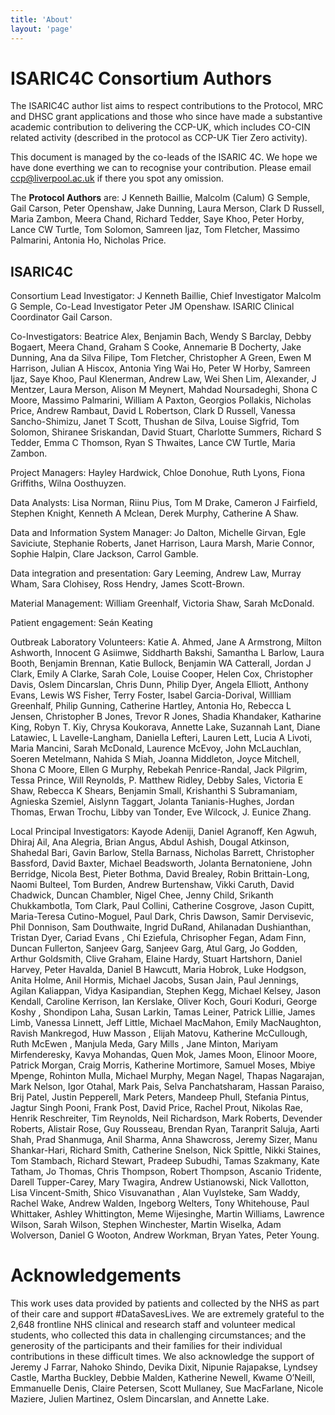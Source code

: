 ```yaml
---
title: 'About'
layout: 'page'
---
```



ISARIC4C Consortium Authors
=======

The ISARIC4C author list aims to respect contributions to the
Protocol, MRC and DHSC grant applications and those who since have made
a substantive academic contribution to delivering the CCP-UK, which
includes CO-CIN related activity (described in the protocol as CCP-UK
Tier Zero activity).

This document is managed by the co-leads of the ISARIC 4C.
We hope we have done everthing we can to recognise your contribution.
Please email ccp@liverpool.ac.uk if there you spot any omission.

The **Protocol Authors** are: J Kenneth Baillie, Malcolm (Calum) G Semple,
Gail Carson, Peter Openshaw, Jake Dunning, Laura Merson, Clark D
Russell, Maria Zambon, Meera Chand, Richard Tedder, Saye Khoo, Peter
Horby, Lance CW Turtle, Tom Solomon, Samreen Ijaz, Tom Fletcher, Massimo
Palmarini, Antonia Ho, Nicholas Price.

ISARIC4C
--------

Consortium Lead Investigator: J Kenneth Baillie, Chief Investigator Malcolm G Semple,
Co-Lead Investigator Peter JM Openshaw. ISARIC Clinical Coordinator Gail Carson.

Co-Investigators: 
Beatrice Alex,
Benjamin Bach,
Wendy S Barclay,
Debby Bogaert,
Meera Chand,
Graham S Cooke,
Annemarie B Docherty,
Jake Dunning,
Ana da Silva Filipe,
Tom Fletcher,
Christopher A Green,
Ewen M Harrison,
Julian A Hiscox,
Antonia Ying Wai Ho,
Peter W Horby,
Samreen Ijaz,
Saye Khoo,
Paul Klenerman,
Andrew Law,
Wei Shen Lim,
Alexander,
J Mentzer,
Laura Merson,
Alison M Meynert,
Mahdad Noursadeghi,
Shona C Moore,
Massimo Palmarini,
William A Paxton,
Georgios Pollakis,
Nicholas Price,
Andrew Rambaut,
David L Robertson,
Clark D Russell,
Vanessa Sancho-Shimizu,
Janet T Scott,
Thushan de Silva,
Louise Sigfrid,
Tom Solomon,
Shiranee Sriskandan,
David Stuart,
Charlotte Summers,
Richard S Tedder,
Emma C Thomson,
Ryan S Thwaites,
Lance CW Turtle,
Maria Zambon.

Project Managers:
Hayley Hardwick,
Chloe Donohue,
Ruth Lyons,
Fiona Griffiths,
Wilna Oosthuyzen.

Data Analysts:
Lisa Norman,
Riinu Pius,
Tom M Drake,
Cameron J Fairfield,
Stephen Knight,
Kenneth A Mclean,
Derek Murphy,
Catherine A Shaw. 

Data and Information System Manager:
Jo Dalton,
Michelle Girvan,
Egle Saviciute,
Stephanie
Roberts,
Janet Harrison,
Laura Marsh,
Marie Connor,
Sophie Halpin,
Clare Jackson,
Carrol Gamble.

Data integration and presentation:
Gary Leeming,
Andrew Law,
Murray Wham,
Sara Clohisey,
Ross Hendry,
James Scott-Brown.

Material Management: 
William Greenhalf,
Victoria Shaw,
Sarah McDonald.

Patient engagement: 
Seán Keating

Outbreak Laboratory Volunteers: 
Katie A. Ahmed,
Jane A Armstrong,
Milton Ashworth,
Innocent G Asiimwe,
Siddharth Bakshi,
Samantha L Barlow,
Laura Booth,
Benjamin Brennan,
Katie Bullock,
Benjamin WA Catterall,
Jordan J Clark,
Emily A Clarke,
Sarah Cole,
Louise Cooper,
Helen Cox,
Christopher Davis,
Oslem Dincarslan,
Chris Dunn,
Philip Dyer,
Angela Elliott,
Anthony Evans,
Lewis WS Fisher,
Terry Foster,
Isabel Garcia-Dorival,
Willliam Greenhalf,
Philip Gunning,
Catherine Hartley,
Antonia Ho,
Rebecca L Jensen,
Christopher B Jones,
Trevor R Jones,
Shadia Khandaker,
Katharine King,
Robyn T. Kiy,
Chrysa Koukorava,
Annette Lake,
Suzannah Lant,
Diane Latawiec,
L Lavelle-Langham,
Daniella Lefteri,
Lauren Lett,
Lucia A Livoti,
Maria Mancini,
Sarah McDonald,
Laurence McEvoy,
John McLauchlan,
Soeren Metelmann,
Nahida S Miah,
Joanna Middleton,
Joyce Mitchell,
Shona C Moore,
Ellen G Murphy,
Rebekah Penrice-Randal,
Jack Pilgrim,
Tessa Prince,
Will Reynolds,
P. Matthew Ridley,
Debby Sales,
Victoria E Shaw,
Rebecca K Shears,
Benjamin Small,
Krishanthi S Subramaniam,
Agnieska Szemiel,
Aislynn Taggart,
Jolanta Tanianis-Hughes,
Jordan Thomas,
Erwan Trochu,
Libby van Tonder,
Eve Wilcock,
J. Eunice Zhang.

Local Principal Investigators:
Kayode Adeniji,
Daniel Agranoff,
Ken Agwuh,
Dhiraj Ail,
Ana Alegria,
Brian Angus,
Abdul Ashish,
Dougal Atkinson,
Shahedal Bari,
Gavin Barlow,
Stella Barnass,
Nicholas Barrett,
Christopher Bassford,
David Baxter,
Michael Beadsworth,
Jolanta Bernatoniene,
John Berridge,
Nicola Best,
Pieter Bothma,
David Brealey,
Robin Brittain-Long,
Naomi Bulteel,
Tom Burden,
Andrew Burtenshaw,
Vikki Caruth,
David Chadwick,
Duncan Chambler,
Nigel Chee,
Jenny Child,
Srikanth Chukkambotla,
Tom Clark,
Paul Collini,
Catherine Cosgrove,
Jason Cupitt,
Maria-Teresa Cutino-Moguel,
Paul Dark,
Chris Dawson,
Samir Dervisevic,
Phil Donnison,
Sam Douthwaite,
Ingrid DuRand,
Ahilanadan Dushianthan,
Tristan Dyer,
Cariad Evans ,
Chi Eziefula,
Chrisopher Fegan,
Adam Finn,
Duncan Fullerton,
Sanjeev Garg,
Sanjeev Garg,
Atul Garg,
Jo Godden,
Arthur Goldsmith,
Clive Graham,
Elaine Hardy,
Stuart Hartshorn,
Daniel Harvey,
Peter Havalda,
Daniel B Hawcutt,
Maria Hobrok,
Luke Hodgson,
Anita Holme,
Anil Hormis,
Michael Jacobs,
Susan Jain,
Paul Jennings,
Agilan Kaliappan,
Vidya Kasipandian,
Stephen Kegg,
Michael Kelsey,
Jason Kendall,
Caroline Kerrison,
Ian Kerslake,
Oliver Koch,
Gouri Koduri,
George Koshy ,
Shondipon Laha,
Susan Larkin,
Tamas Leiner,
Patrick Lillie,
James Limb,
Vanessa Linnett,
Jeff Little,
Michael MacMahon,
Emily MacNaughton,
Ravish Mankregod,
Huw Masson ,
Elijah Matovu,
Katherine McCullough,
Ruth McEwen ,
Manjula Meda,
Gary Mills ,
Jane Minton,
Mariyam Mirfenderesky,
Kavya Mohandas,
Quen Mok,
James Moon,
Elinoor Moore,
Patrick Morgan,
Craig Morris,
Katherine Mortimore,
Samuel Moses,
Mbiye Mpenge,
Rohinton Mulla,
Michael Murphy,
Megan Nagel,
Thapas Nagarajan,
Mark Nelson,
Igor Otahal,
Mark Pais,
Selva Panchatsharam,
Hassan Paraiso,
Brij Patel,
Justin Pepperell,
Mark Peters,
Mandeep Phull,
Stefania Pintus,
Jagtur Singh Pooni,
Frank Post,
David Price,
Rachel Prout,
Nikolas Rae,
Henrik Reschreiter,
Tim Reynolds,
Neil Richardson,
Mark Roberts,
Devender Roberts,
Alistair Rose,
Guy Rousseau,
Brendan Ryan,
Taranprit Saluja,
Aarti Shah,
Prad Shanmuga,
Anil Sharma,
Anna Shawcross,
Jeremy Sizer,
Manu Shankar-Hari,
Richard Smith,
Catherine Snelson,
Nick Spittle,
Nikki Staines,
Tom Stambach,
Richard Stewart,
Pradeep Subudhi,
Tamas Szakmany,
Kate Tatham,
Jo Thomas,
Chris Thompson,
Robert Thompson,
Ascanio Tridente,
Darell Tupper-Carey,
Mary Twagira,
Andrew Ustianowski,
Nick Vallotton,
Lisa Vincent-Smith,
Shico Visuvanathan ,
Alan Vuylsteke,
Sam Waddy,
Rachel Wake,
Andrew Walden,
Ingeborg Welters,
Tony Whitehouse,
Paul Whittaker,
Ashley Whittington,
Meme Wijesinghe,
Martin Williams,
Lawrence Wilson,
Sarah Wilson,
Stephen Winchester,
Martin Wiselka,
Adam Wolverson,
Daniel G Wooton,
Andrew Workman,
Bryan Yates,
Peter Young.


Acknowledgements 
=================

This work uses data provided by patients and collected by the NHS as part 
of their care and support #DataSavesLives. We are extremely grateful to the 
2,648 frontline NHS clinical and research staff and volunteer medical 
students, who collected this data in challenging circumstances; and the 
generosity of the participants and their families for their individual 
contributions in these difficult times. We also acknowledge the support of 
Jeremy J Farrar, Nahoko Shindo, Devika Dixit, Nipunie Rajapakse, Lyndsey Castle, 
Martha Buckley, Debbie Malden, Katherine Newell, Kwame O’Neill, Emmanuelle Denis, 
Claire Petersen, Scott Mullaney, Sue MacFarlane, Nicole Maziere, Julien Martinez, 
Oslem Dincarslan, and Annette Lake.
